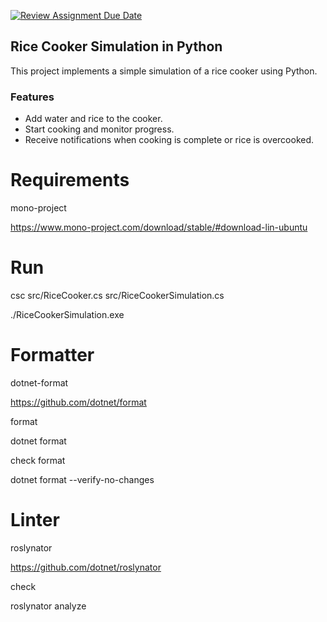 [![Review Assignment Due Date](https://classroom.github.com/assets/deadline-readme-button-24ddc0f5d75046c5622901739e7c5dd533143b0c8e959d652212380cedb1ea36.svg)](https://classroom.github.com/a/PHq8Kfj_)

## Rice Cooker Simulation in Python

This project implements a simple simulation of a rice cooker using Python.

### Features

- Add water and rice to the cooker.
- Start cooking and monitor progress.
- Receive notifications when cooking is complete or rice is overcooked.

# Requirements

mono-project

<https://www.mono-project.com/download/stable/#download-lin-ubuntu>

# Run

csc src/RiceCooker.cs src/RiceCookerSimulation.cs

./RiceCookerSimulation.exe

# Formatter

dotnet-format

<https://github.com/dotnet/format>

format

dotnet format

check format

dotnet format --verify-no-changes

# Linter

roslynator

<https://github.com/dotnet/roslynator>

check

roslynator analyze
